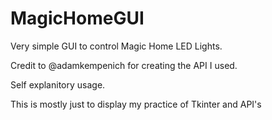 # MagicHomeGUI

Very simple GUI to control Magic Home LED Lights.

Credit to @adamkempenich for creating the API I used.

Self explanitory usage.


This is mostly just to display my practice of Tkinter and API's
